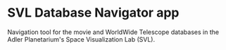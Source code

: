 # SVL Database Navigator app

Navigation tool for the movie and WorldWide Telescope databases in the Adler Planetarium's Space Visualization Lab (SVL).
